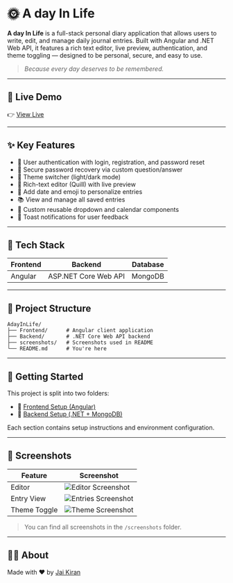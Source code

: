 # 🌞 A day In Life

**A day In Life** is a full-stack personal diary application that allows users to write, edit, and manage daily journal entries. Built with Angular and .NET Web API, it features a rich text editor, live preview, authentication, and theme toggling — designed to be personal, secure, and easy to use.

> _Because every day deserves to be remembered._

---

## 🔗 Live Demo

👉 [View Live](https://adayinlife.vercel.app)

---

## ✨ Key Features

- 🔐 User authentication with login, registration, and password reset  
- 🔄 Secure password recovery via custom question/answer  
- 🎨 Theme switcher (light/dark mode)  
- 📝 Rich-text editor (Quill) with live preview  
- 📅 Add date and emoji to personalize entries  
- 📚 View and manage all saved entries  
- 🔽 Custom reusable dropdown and calendar components  
- 🔔 Toast notifications for user feedback

---

## 🧰 Tech Stack

| Frontend | Backend | Database |
|----------|---------|----------|
| Angular | ASP.NET Core Web API | MongoDB |

---

## 📁 Project Structure

 ```plaintext
AdayInLife/
├── Frontend/      # Angular client application
├── Backend/       # .NET Core Web API backend
├── screenshots/   # Screenshots used in README
└── README.md      # You're here
 ``` 
 
---

## 🚀 Getting Started

This project is split into two folders:

- 📂 [Frontend Setup (Angular)](./Frontend/README.md)
- 📂 [Backend Setup (.NET + MongoDB)](./Backend/README.md)

Each section contains setup instructions and environment configuration.

---

## 📸 Screenshots

| Feature | Screenshot |
|--------|------------|
| Editor | ![Editor Screenshot](./screenshots/editor.png) |
| Entry View | ![Entries Screenshot](./screenshots/entries.png) |
| Theme Toggle | ![Theme Screenshot](./screenshots/theme.png) |

> You can find all screenshots in the `/screenshots` folder.

---

## 🙋‍♂️ About

Made with ❤️ by [Jai Kiran](https://jaikiran.netlify.app/)

